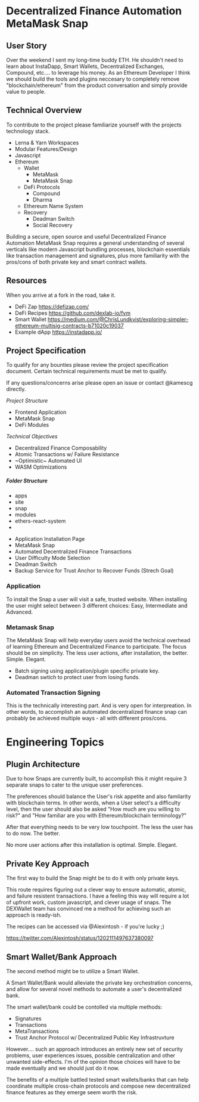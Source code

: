 # Decentralized Finance Automation MetaMask Snap

## User Story

Over the weekend I sent my long-time buddy ETH. He shouldn't need to learn about InstaDapp, Smart Wallets, Decentralized Exchanges, Compound, etc.... to leverage his money. As an Ethereum Developer I think we should build the tools and plugins neccesary to completely remove "blockchain/ethereum" from the product conversation and simply provide value to people.

## Technical Overview

To contribute to the project please familiarize yourself with the projects technology stack.

- Lerna & Yarn Workspaces
- Modular Features/Design
- Javascript
- Ethereum
  - Wallet
    - MetaMask
    - MetaMask Snap
  - DeFi Protocols
    - Compound
    - Dharma
  - Ethereum Name System
  - Recovery
    - Deadman Switch
    - Social Recovery

Building a secure, open source and useful Decentralized Finance Automation MetaMask Snap requires a general understanding of several verticals like modern Javascript bundling processes, blockchain essentials like transaction management and signatures, plus more familiarity with the pros/cons of both private key and smart contract wallets.

## Resources

When you arrive at a fork in the road, take it.

- DeFi Zap https://defizap.com/
- DeFi Recipes https://github.com/dexlab-io/fvm
- Smart Wallet https://medium.com/@ChrisLundkvist/exploring-simpler-ethereum-multisig-contracts-b71020c19037
- Example dApp https://instadapp.io/

## Project Specification

To qualify for any bounties please review the project specification document. Certain technical requirements must be met to qualify.

If any questions/concerns arise please open an issue or contact @kamescg directly.

_Project Structure_

- Frontend Application
- MetaMask Snap
- DeFi Modules

_Technical Objectives_

- Decentralized Finance Composability
- Atomic Transactions w/ Failure Resistance
- ~Optimistic~ Automated UI
- WASM Optimizations

##### Folder Structure

- apps
- site
- snap
- modules
- ethers-react-system
-

* Application Installation Page
* MetaMask Snap
* Automated Decentralized Finance Transactions
* User Difficulty Mode Selection
* Deadman Switch
* Backup Service for Trust Anchor to Recover Funds (Strech Goal)

### Application

To install the Snap a user will visit a safe, trusted website. When installing the user might select between 3 different choices: Easy, Intermediate and Advanced.

### Metamask Snap

The MetaMask Snap will help everyday users avoid the technical overhead of learning Ethereum and Decentralized Finance to participate. The focus should be on simplicity. The less user actions, after installation, the better. Simple. Elegant.

- Batch signing using application/plugin specific private key.
- Deadman swtich to protect user from losing funds.

### Automated Transaction Signing

This is the technically interesting part. And is very open for interpreation. In other words, to accomplish an automated decentralized finance snap can probably be achieved multiple ways - all with different pros/cons.

# Engineering Topics

## Plugin Architecture

Due to how Snaps are currently built, to accomplish this it might require 3 separate snaps to cater to the unique user preferences.

The preferences should balance the User's risk appetite and also familarity with blockchain terms. In other words, when a User select's a difficulty level, then the user should also be asked "How much are you willing to risk?" and "How familiar are you with Ethereum/blockchain terminology?"

After that everything needs to be very low touchpoint. The less the user has to do now. The better.

No more user actions after this installation is optimal. Simple. Elegant.

## Private Key Approach

The first way to build the Snap might be to do it with only private keys.

This route requires figuring out a clever way to ensure automatic, atomic, and failure resistent transactions. I have a feeling this way will require a lot of upfront work, custom javascript, and clever usage of snaps. The DEXWallet team has convinced me a method for achieving such an approach is ready-ish.

The recipes can be accessed via @Alexintosh - if you're lucky ;)

https://twitter.com/Alexintosh/status/1202111497637380097

## Smart Wallet/Bank Approach

The second method might be to utilize a Smart Wallet.

A Smart Wallet/Bank would alleviate the private key orchestration concerns, and allow for several novel methods to automate a user's decentralized bank.

The smart wallet/bank could be contolled via multiple methods:

- Signatures
- Transactions
- MetaTransactions
- Trust Anchor Protocol w/ Decentralized Public Key Infrastruvture

However.... such an approach introduces an entirely new set of security problems, user experiences issues, possible centralization and other unwanted side-effects. I'm of the opinion those choices will have to be made eventually and we should just do it now.

The benefits of a multiple battled tested smart wallets/banks that can help coordinate multiple cross-chain protocols and compose new decentralized finance features as they emerge seem worth the risk.
